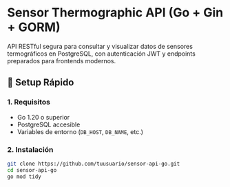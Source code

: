 # Sensor Thermographic API (Go + Gin + GORM)

API RESTful segura para consultar y visualizar datos de sensores termográficos en PostgreSQL, con autenticación JWT y endpoints preparados para frontends modernos.

## 🚀 Setup Rápido

### 1. Requisitos
- Go 1.20 o superior
- PostgreSQL accesible
- Variables de entorno (`DB_HOST`, `DB_NAME`, etc.)

### 2. Instalación

```bash
git clone https://github.com/tuusuario/sensor-api-go.git
cd sensor-api-go
go mod tidy
